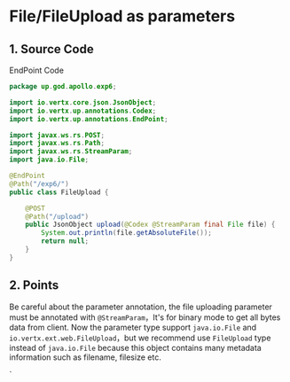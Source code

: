 # File/FileUpload as parameters

## 1. Source Code

EndPoint Code

```java
package up.god.apollo.exp6;

import io.vertx.core.json.JsonObject;
import io.vertx.up.annotations.Codex;
import io.vertx.up.annotations.EndPoint;

import javax.ws.rs.POST;
import javax.ws.rs.Path;
import javax.ws.rs.StreamParam;
import java.io.File;

@EndPoint
@Path("/exp6/")
public class FileUpload {

    @POST
    @Path("/upload")
    public JsonObject upload(@Codex @StreamParam final File file) {
        System.out.println(file.getAbsoluteFile());
        return null;
    }
}
```

## 2. Points

Be careful about the parameter annotation, the file uploading parameter must be annotated with `@StreamParam`，It's for binary mode to get all bytes data from client. Now the parameter type support `java.io.File` and `io.vertx.ext.web.FileUpload`，but we recommend use `FileUpload` type instead of `java.io.File` because this object contains many metadata information such as filename, filesize etc.





 \`

